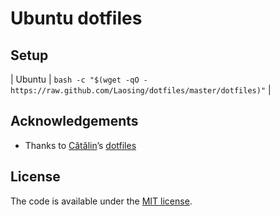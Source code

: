 # Ubuntu dotfiles

## Setup

| Ubuntu | `bash -c "$(wget -qO - https://raw.github.com/Laosing/dotfiles/master/dotfiles)"` |

## Acknowledgements

* Thanks to [Cătălin](https://github.com/alrra)’s
  [dotfiles](https://github.com/alrra/dotfiles)

## License

The code is available under the [MIT license](LICENSE.md).
